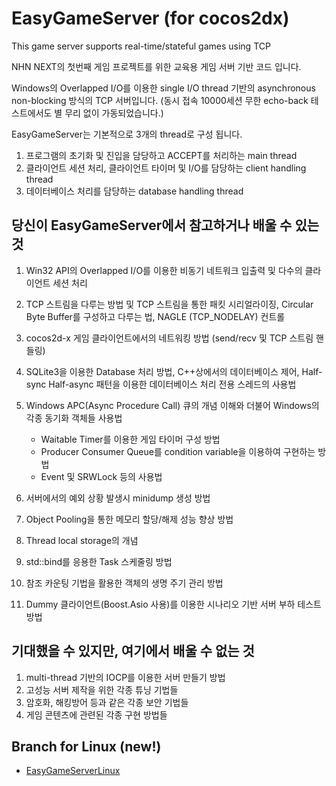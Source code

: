 EasyGameServer (for cocos2dx) 
==============

This game server supports real-time/stateful games using TCP

NHN NEXT의 첫번째 게임 프로젝트를 위한 교육용 게임 서버 기반 코드 입니다.

Windows의 Overlapped I/O를 이용한 single I/O thread 기반의 asynchronous non-blocking 방식의 TCP 서버입니다.
(동시 접속 10000세션 무한 echo-back 테스트에서도 별 무리 없이 가동되었습니다.)

EasyGameServer는 기본적으로 3개의 thread로 구성 됩니다. 

1. 프로그램의 초기화 및 진입을 담당하고 ACCEPT를 처리하는 main thread
2. 클라이언트 세션 처리, 클라이언트 타이머 및 I/O를 담당하는 client handling thread 
3. 데이터베이스 처리를 담당하는 database handling thread

## 당신이 EasyGameServer에서 참고하거나 배울 수 있는 것

1. Win32 API의 Overlapped I/O를 이용한 비동기 네트워크 입출력 및 다수의 클라이언트 세션 처리

2. TCP 스트림을 다루는 방법 및 TCP 스트림을 통한 패킷 시리얼라이징,
   Circular Byte Buffer를 구성하고 다루는 법,
   NAGLE (TCP_NODELAY) 컨트롤 
   
3. cocos2d-x 게임 클라이언트에서의 네트워킹 방법 (send/recv 및 TCP 스트림 핸들링)

4. SQLite3을 이용한 Database 처리 방법,
   C++상에서의 데이터베이스 제어,
   Half-sync Half-async 패턴을 이용한 데이터베이스 처리 전용 스레드의 사용법
   
5. Windows APC(Async Procedure Call) 큐의 개념 이해와 더불어 Windows의 각종 동기화 객체들 사용법
   - Waitable Timer를 이용한 게임 타이머 구성 방법
   - Producer Consumer Queue를 condition variable을 이용하여 구현하는 방법
   - Event 및 SRWLock 등의 사용법

6. 서버에서의 예외 상황 발생시 minidump 생성 방법

7. Object Pooling을 통한 메모리 할당/해제 성능 향상 방법

8. Thread local storage의 개념

9. std::bind를 응용한 Task 스케줄링 방법 

10. 참조 카운팅 기법을 활용한 객체의 생명 주기 관리 방법

11. Dummy 클라이언트(Boost.Asio 사용)를 이용한 시나리오 기반 서버 부하 테스트 방법

## 기대했을 수 있지만, 여기에서 배울 수 없는 것

1. multi-thread 기반의 IOCP를 이용한 서버 만들기 방법
2. 고성능 서버 제작을 위한 각종 튜닝 기법들
3. 암호화, 해킹방어 등과 같은 각종 보안 기법들
4. 게임 콘텐츠에 관련된 각종 구현 방법들

## Branch for Linux (new!)

* [EasyGameServerLinux](https://github.com/zeliard/EasyGameServer/tree/linux)
